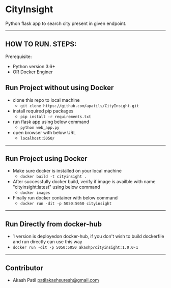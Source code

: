# CityInsight

Python flask app to search city present in given endpoint.

---
## HOW TO RUN. STEPS:

Prerequisite: 
- Python version 3.6+
- OR Docker Enginer 

## Run Project without using Docker
- clone this repo to local machine
  - ```git clone https://github.com/apatils/CityInsight.git ```
- install required pip packages
  - ```pip install -r requirements.txt```
- run flask app using below command
  - ```python web_app.py``` 
- open browser with below URL
  - ```localhost:5050/```
---
## Run Project using Docker
- Make sure docker is installed on your local machine
  - ```docker build -t cityinsight .``` 
- After successfully docker build, verify if image is availble with name "cityinsight:latest" using below command
  - ```docker images```
- Finally run docker container with below command
  - ```docker run -dit -p 5050:5050 cityinsight``` 

---
## Run Directly from docker-hub
- 1 version is deployedon docker-hub, if you don't wish to build dockerfile and run directly can use this way
- ```docker run -dit -p 5050:5050 akashp/cityinsight:1.0.0-1```

---
 
## Contributor
- Akash Patil <patilakashsuresh@gmail.com>